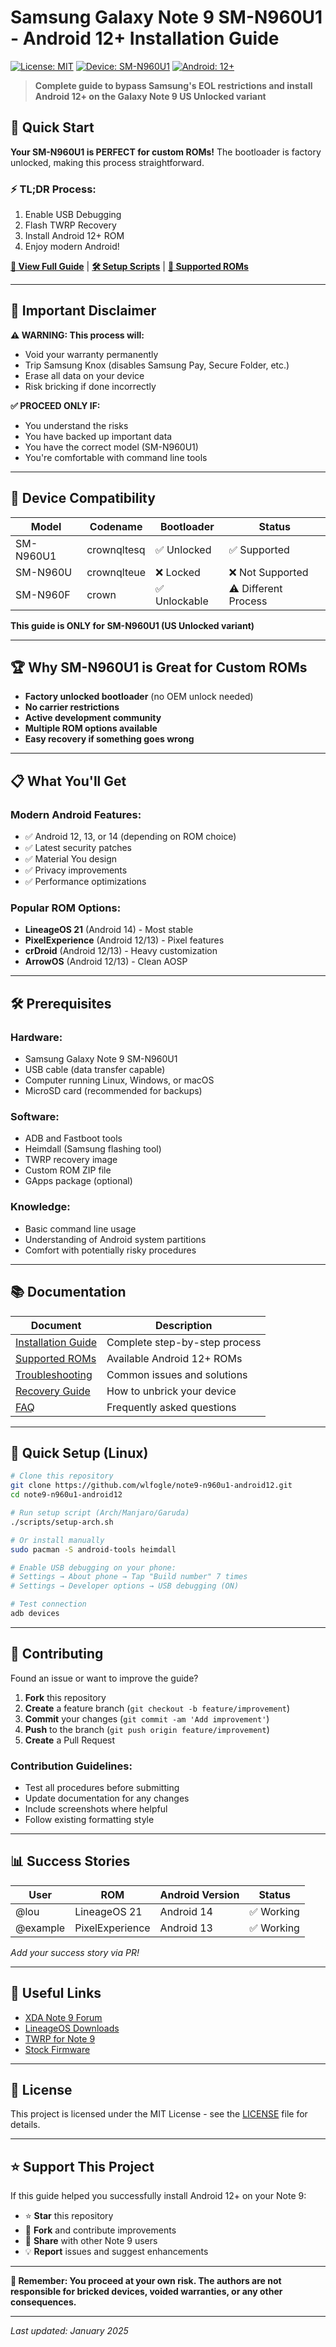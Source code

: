 # Samsung Galaxy Note 9 SM-N960U1 - Android 12+ Installation Guide

[![License: MIT](https://img.shields.io/badge/License-MIT-yellow.svg)](https://opensource.org/licenses/MIT)
[![Device: SM-N960U1](https://img.shields.io/badge/Device-SM--N960U1-blue.svg)](https://www.gsmarena.com/samsung_galaxy_note9-9163.php)
[![Android: 12+](https://img.shields.io/badge/Android-12+-green.svg)](https://developer.android.com/about/versions/12)

> **Complete guide to bypass Samsung's EOL restrictions and install Android 12+ on the Galaxy Note 9 US Unlocked variant**

## 🎯 **Quick Start**

**Your SM-N960U1 is PERFECT for custom ROMs!** The bootloader is factory unlocked, making this process straightforward.

### ⚡ **TL;DR Process:**
1. Enable USB Debugging
2. Flash TWRP Recovery
3. Install Android 12+ ROM
4. Enjoy modern Android!

[**📖 View Full Guide**](docs/installation-guide.md) | [**🛠️ Setup Scripts**](scripts/) | [**📱 Supported ROMs**](docs/supported-roms.md)

---

## 🚨 **Important Disclaimer**

**⚠️ WARNING: This process will:**
- Void your warranty permanently
- Trip Samsung Knox (disables Samsung Pay, Secure Folder, etc.)
- Erase all data on your device
- Risk bricking if done incorrectly

**✅ PROCEED ONLY IF:**
- You understand the risks
- You have backed up important data
- You have the correct model (SM-N960U1)
- You're comfortable with command line tools

---

## 📱 **Device Compatibility**

| Model | Codename | Bootloader | Status |
|-------|----------|------------|---------|
| SM-N960U1 | crownqltesq | ✅ Unlocked | ✅ Supported |
| SM-N960U | crownqlteue | ❌ Locked | ❌ Not Supported |
| SM-N960F | crown | ✅ Unlockable | ⚠️ Different Process |

**This guide is ONLY for SM-N960U1 (US Unlocked variant)**

---

## 🏆 **Why SM-N960U1 is Great for Custom ROMs**

- **Factory unlocked bootloader** (no OEM unlock needed)
- **No carrier restrictions**
- **Active development community**
- **Multiple ROM options available**
- **Easy recovery if something goes wrong**

---

## 📋 **What You'll Get**

### **Modern Android Features:**
- ✅ Android 12, 13, or 14 (depending on ROM choice)
- ✅ Latest security patches
- ✅ Material You design
- ✅ Privacy improvements
- ✅ Performance optimizations

### **Popular ROM Options:**
- **LineageOS 21** (Android 14) - Most stable
- **PixelExperience** (Android 12/13) - Pixel features
- **crDroid** (Android 12/13) - Heavy customization
- **ArrowOS** (Android 12/13) - Clean AOSP

---

## 🛠️ **Prerequisites**

### **Hardware:**
- Samsung Galaxy Note 9 SM-N960U1
- USB cable (data transfer capable)
- Computer running Linux, Windows, or macOS
- MicroSD card (recommended for backups)

### **Software:**
- ADB and Fastboot tools
- Heimdall (Samsung flashing tool)
- TWRP recovery image
- Custom ROM ZIP file
- GApps package (optional)

### **Knowledge:**
- Basic command line usage
- Understanding of Android system partitions
- Comfort with potentially risky procedures

---

## 📚 **Documentation**

| Document | Description |
|----------|-------------|
| [Installation Guide](docs/installation-guide.md) | Complete step-by-step process |
| [Supported ROMs](docs/supported-roms.md) | Available Android 12+ ROMs |
| [Troubleshooting](docs/troubleshooting.md) | Common issues and solutions |
| [Recovery Guide](docs/recovery.md) | How to unbrick your device |
| [FAQ](docs/faq.md) | Frequently asked questions |

---

## 🚀 **Quick Setup (Linux)**

```bash
# Clone this repository
git clone https://github.com/wlfogle/note9-n960u1-android12.git
cd note9-n960u1-android12

# Run setup script (Arch/Manjaro/Garuda)
./scripts/setup-arch.sh

# Or install manually
sudo pacman -S android-tools heimdall

# Enable USB debugging on your phone:
# Settings → About phone → Tap "Build number" 7 times
# Settings → Developer options → USB debugging (ON)

# Test connection
adb devices
```

---

## 🤝 **Contributing**

Found an issue or want to improve the guide?

1. **Fork** this repository
2. **Create** a feature branch (`git checkout -b feature/improvement`)
3. **Commit** your changes (`git commit -am 'Add improvement'`)
4. **Push** to the branch (`git push origin feature/improvement`)
5. **Create** a Pull Request

### **Contribution Guidelines:**
- Test all procedures before submitting
- Update documentation for any changes
- Include screenshots where helpful
- Follow existing formatting style

---

## 📊 **Success Stories**

| User | ROM | Android Version | Status |
|------|-----|-----------------|---------|
| @lou | LineageOS 21 | Android 14 | ✅ Working |
| @example | PixelExperience | Android 13 | ✅ Working |

*Add your success story via PR!*

---

## 🔗 **Useful Links**

- [XDA Note 9 Forum](https://forum.xda-developers.com/t/samsung-galaxy-note-9-sm-n960u-u1.3834787/)
- [LineageOS Downloads](https://download.lineageos.org/)
- [TWRP for Note 9](https://twrp.me/samsung/samsunggalaxynote9usunlocked.html)
- [Stock Firmware](https://sammobile.com/samsung/galaxy-note-9/firmware/SM-N960U1/)

---

## 📄 **License**

This project is licensed under the MIT License - see the [LICENSE](LICENSE) file for details.

---

## ⭐ **Support This Project**

If this guide helped you successfully install Android 12+ on your Note 9:

- ⭐ **Star** this repository
- 🍴 **Fork** and contribute improvements
- 📢 **Share** with other Note 9 users
- 💡 **Report** issues and suggest enhancements

---

**🚨 Remember: You proceed at your own risk. The authors are not responsible for bricked devices, voided warranties, or any other consequences.**

---

*Last updated: January 2025*
